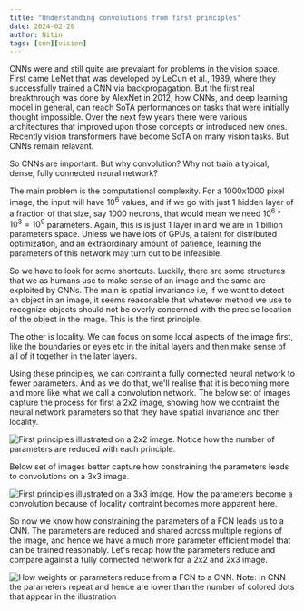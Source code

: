 ```yaml
---
title: "Understanding convolutions from first principles"
date: 2024-02-20
author: Nitin
tags: [cnn][vision]
---
```


CNNs were and still quite are prevalant for problems in the vision space. First came LeNet that was developed by LeCun et al., 1989, where they successfully trained a CNN via backpropagation. But the first real breakthrough was done by AlexNet in 2012, how CNNs, and deep learning model in general, can reach SoTA performances on tasks that were initially thought impossible. Over the next few years there were various architectures that improved upon those concepts or introduced new ones. Recently vision transformers have become SoTA on many vision tasks. But CNNs remain relavant.

So CNNs are important. But why convolution? Why not train a typical, dense, fully connected neural network?

The main problem is the computational complexity. For a 1000x1000 pixel image, the input will have ${10^6}$ values, and if we go with just 1 hidden layer of a fraction of that size, say 1000 neurons, that would mean we need ${10^6} * {10^3} = {10^{9}}$ parameters. Again, this is is just 1 layer in and we are in 1 billion parameters space. Unless we have lots of GPUs, a talent for distributed optimization, and an extraordinary amount of patience, learning the parameters of this network may turn out to be infeasible.

So we have to look for some shortcuts. Luckily, there are some structures that we as humans use to make sense of an image and the same are exploited by CNNs. The main is spatial invariance i.e, if we want to detect an object in an image, it seems reasonable that whatever method we use to recognize objects should not be overly concerned with the precise location of the object in the image. This is the first principle. 

The other is locality. We can focus on some local aspects of the image first, like the boundaries or eyes etc in the initial layers and then make sense of all of it together in the later layers.

Using these principles, we can contraint a fully connected neural network to fewer parameters. And as we do that, we'll realise that it is becoming more and more like what we call a convolution network. The below set of images capture the process for first a 2x2 image, showing how we contraint the neural network parameters so that they have spatial invariance and then locality.

![](/img/first_principles_2x2.png "First principles illustrated on a 2x2 image. Notice how the number of parameters are reduced with each principle.")

Below set of images better capture how constraining the parameters leads to convolutions on a 3x3 image.

![](/img/first_principles_3x3.png "First principles illustrated on a 3x3 image. How the parameters become a convolution because of locality contraint becomes more apparent here.")

So now we know how constraining the parameters of a FCN leads us to a CNN. The parameters are reduced and shared across multiple regions of the image, and hence we have a much more parameter efficient model that can be trained reasonably. Let's recap how the parameters reduce and compare against a fully connected network for a 2x2 and 2x3 image.

![](/img/cnn_matrix_multiplications.png "How weights or parameters reduce from a FCN to a CNN. Note: In CNN the parameters repeat and hence are lower than the number of colored dots that appear in the illustration")